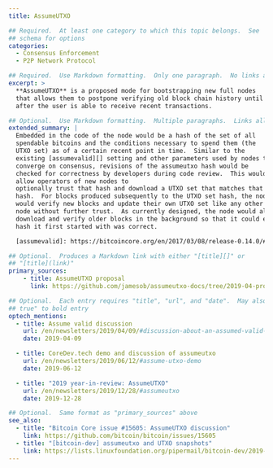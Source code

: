 ```yaml
---
title: AssumeUTXO

## Required.  At least one category to which this topic belongs.  See
## schema for options
categories:
  - Consensus Enforcement
  - P2P Network Protocol

## Required.  Use Markdown formatting.  Only one paragraph.  No links allowed.
excerpt: >
  **AssumeUTXO** is a proposed mode for bootstrapping new full nodes
  that allows them to postpone verifying old block chain history until
  after the user is able to receive recent transactions.

## Optional.  Use Markdown formatting.  Multiple paragraphs.  Links allowed.
extended_summary: |
  Embedded in the code of the node would be a hash of the set of all
  spendable bitcoins and the conditions necessary to spend them (the
  UTXO set) as of a certain recent point in time.  Similar to the
  existing [assumevalid][] setting and other parameters used by nodes to
  converge on consensus, revisions of the assumeutxo hash would be
  checked for correctness by developers during code review.  This would
  allow operators of new nodes to
  optionally trust that hash and download a UTXO set that matches that
  hash.  For blocks produced subsequently to the UTXO set hash, the node
  would verify new blocks and update their own UTXO set like any other
  node without further trust.  As currently designed, the node would also
  download and verify older blocks in the background so that it could eventually prove that the
  hash it first started with was correct.

  [assumevalid]: https://bitcoincore.org/en/2017/03/08/release-0.14.0/#assumed-valid-blocks

## Optional.  Produces a Markdown link with either "[title][]" or
## "[title](link)"
primary_sources:
    - title: AssumeUTXO proposal
      link: https://github.com/jamesob/assumeutxo-docs/tree/2019-04-proposal/proposal

## Optional.  Each entry requires "title", "url", and "date".  May also use "feature:
## true" to bold entry
optech_mentions:
  - title: Assume valid discussion
    url: /en/newsletters/2019/04/09/#discussion-about-an-assumed-valid-mechanism-for-utxo-snapshots
    date: 2019-04-09

  - title: CoreDev.tech demo and discussion of assumeutxo
    url: /en/newsletters/2019/06/12/#assume-utxo-demo
    date: 2019-06-12

  - title: "2019 year-in-review: AssumeUTXO"
    url: /en/newsletters/2019/12/28/#assumeutxo
    date: 2019-12-28

## Optional.  Same format as "primary_sources" above
see_also:
  - title: "Bitcoin Core issue #15605: AssumeUTXO discussion"
    link: https://github.com/bitcoin/bitcoin/issues/15605
  - title: "[bitcoin-dev] assumeutxo and UTXO snapshots"
    link: https://lists.linuxfoundation.org/pipermail/bitcoin-dev/2019-April/016825.html
---
```

